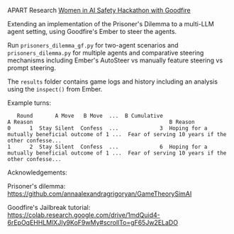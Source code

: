 

APART Research 
[Women in AI Safety Hackathon with Goodfire](https://www.apartresearch.com/event/women-in-ai-safety-hackathon)


Extending an implementation of the Prisoner's Dilemma to a multi-LLM agent setting, using Goodfire's Ember to steer the agents. 

Run ```prisoners_dilemma_gf.py``` for two-agent scenarios and ```prisoners_dilemma.py``` for multiple agents and comparative steering mechanisms including Ember's AutoSteer vs manually feature steering vs prompt steering. 

The ```results``` folder contains game logs and history including an analysis using the ```inspect()``` from Ember. 

Example turns: 
```
   Round       A Move   B Move  ...  B Cumulative                                           A Reason                                           B Reason
0      1  Stay Silent  Confess  ...             3  Hoping for a mutually beneficial outcome of 1 ...  Fear of serving 10 years if the other confesse...
1      2  Stay Silent  Confess  ...             6  Hoping for a mutually beneficial outcome of 1 ...  Fear of serving 10 years if the other confesse...
```


Acknowledgements: 
 
Prisoner's dilemma: 
https://github.com/annaalexandragrigoryan/GameTheorySimAI

Goodfire's Jailbreak tutorial: 
https://colab.research.google.com/drive/1mdQuid4-6rEpOqEHHLMlXJIy9KoF9wMy#scrollTo=gF65Jw2ELaDO 
